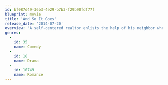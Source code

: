 ```yaml
---
id: bf087d49-36b3-4e29-b7b3-f29b90fdf77f
blueprint: movie
title: 'And So It Goes'
release_date: '2014-07-20'
overview: "A self-centered realtor enlists the help of his neighbor when he's suddenly left in charge of the granddaughter he never knew existed until his estranged son drops her off at his home."
genres:
  -
    id: 35
    name: Comedy
  -
    id: 18
    name: Drama
  -
    id: 10749
    name: Romance
---
```

